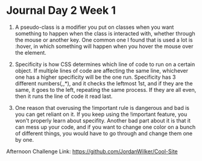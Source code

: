 # Journal Day 2 Week 1

1) A pseudo-class is a modifier you put on classes when you want something to happen when the class is interacted with, whether through the mouse or another key. One common one I found that is used a lot is :hover, in which something will happen when you hover the mouse over the element.

2) Specificity is how CSS determines which line of code to run on a certain object. If multiple lines of code are affecting the same line, whichever one has a higher specificity will be the one run. Specificity has 3 different numbers(*,*,*), and it checks the leftmost 1st, and if they are the same, it goes to the left, repeating the same process. If they are all even, then it runs the line of code it read last.

3) One reason that overusing the !important rule is dangerous and bad is you can get reliant on it. If you keep using the !important feature, you won't properly learn about specifity. Another bad part about it is that it can mess up your code, and if you want to change one color on a bunch of different things, you would have to go through and change them one by one.

Afternoon Challenge Link:
https://github.com/JordanWilker/Cool-Site